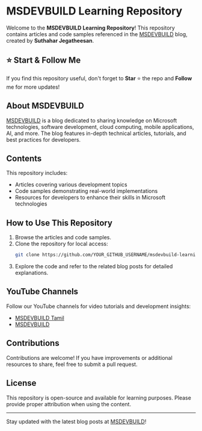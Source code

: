 # MSDEVBUILD Learning Repository

Welcome to the **MSDEVBUILD Learning Repository**! This repository contains articles and code samples referenced in the [MSDEVBUILD](https://www.msdevbuild.com/) blog, created by **Suthahar Jegatheesan**.

## ⭐ Start & Follow Me
If you find this repository useful, don't forget to **Star** ⭐ the repo and **Follow** me for more updates!

## About MSDEVBUILD
[MSDEVBUILD](https://www.msdevbuild.com/) is a blog dedicated to sharing knowledge on Microsoft technologies, software development, cloud computing, mobile applications, AI, and more. The blog features in-depth technical articles, tutorials, and best practices for developers.

## Contents
This repository includes:
- Articles covering various development topics
- Code samples demonstrating real-world implementations
- Resources for developers to enhance their skills in Microsoft technologies

## How to Use This Repository
1. Browse the articles and code samples.
2. Clone the repository for local access:
   ```sh
   git clone https://github.com/YOUR_GITHUB_USERNAME/msdevbuild-learning.git
   ```
3. Explore the code and refer to the related blog posts for detailed explanations.

## YouTube Channels
Follow our YouTube channels for video tutorials and development insights:
- [MSDEVBUILD Tamil](https://www.youtube.com/@MSDEVBUILDTamil)
- [MSDEVBUILD](https://www.youtube.com/@MSDEVBUILD)

## Contributions
Contributions are welcome! If you have improvements or additional resources to share, feel free to submit a pull request.

## License
This repository is open-source and available for learning purposes. Please provide proper attribution when using the content.

---
Stay updated with the latest blog posts at [MSDEVBUILD](https://www.msdevbuild.com/)!
